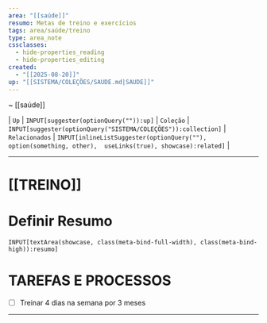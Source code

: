 ```yaml
---
area: "[[saúde]]"
resumo: Metas de treino e exercícios
tags: area/saúde/treino
type: area_note
cssclasses:
  - hide-properties_reading
  - hide-properties_editing
created:
  - "[[2025-08-20]]"
up: "[[SISTEMA/COLEÇÕES/SAUDE.md|SAUDE]]"
---
```

~ [[saúde]] 

| `Up` | `INPUT[suggester(optionQuery("")):up]`    | `Coleção` | `INPUT[suggester(optionQuery("SISTEMA/COLEÇÕES")):collection]`   | `Relacionados` | `INPUT[inlineListSuggester(optionQuery(""), option(something, other),  useLinks(true), showcase):related]`  |

---
# [[TREINO]] 


# Definir Resumo 
`INPUT[textArea(showcase, class(meta-bind-full-width), class(meta-bind-high)):resumo]`


# TAREFAS E PROCESSOS

- [ ] Treinar 4 dias na semana por 3 meses



---






